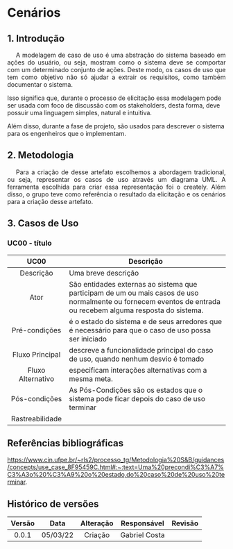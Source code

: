 # Cenários

## 1. Introdução

<p style="text-indent: 20px; text-align: justify">
A modelagem de caso de uso é uma abstração do sistema baseado em ações do usuário, ou seja, mostram como o sistema
deve se comportar com um determinado conjunto de ações.  Deste modo, os casos de uso que tem como objetivo não só ajudar
a extrair os requisitos, como também documentar o sistema. 

Isso significa que, durante o processo de elicitação essa modelagem pode ser usada com foco de discussão com os stakeholders, 
desta forma, deve possuir uma linguagem simples, natural e intuitiva. 

Além disso, durante a fase de projeto, são usados para descrever o sistema para os engenheiros que o implementam. 
</p>

## 2. Metodologia
<p style="text-indent: 20px; text-align: justify">
Para a criação de desse artefato escolhemos a abordagem tradicional, ou seja, representar os casos de uso através um diagrama UML.
A ferramenta escolhida para criar essa representação foi o creately. Além disso, o grupo teve como referência o resultado da elicitação e os 
cenários para a criação desse artefato.  
</p>

## 3. Casos de Uso
### UC00 - título
|UC00|Descrição|
|       :-:                   |--|
|Descrição        |Uma breve descrição |
|Ator             |São entidades externas ao sistema que participam de um ou mais casos de uso normalmente ou fornecem eventos de entrada ou recebem alguma resposta do sistema.|
|Pré-condições    |é o estado do sistema e de seus arredores que é necessário para que o caso de uso possa ser iniciado|
|Fluxo Principal  |descreve a funcionalidade principal do caso de uso, quando nenhum desvio é tomado   |
|Fluxo Alternativo|especificam interações alternativas com a mesma meta.|
|Pós-condições    |As Pós-Condições são os estados que o sistema pode ficar depois do caso de uso terminar   |
|Rastreabilidade  ||


## Referências bibliográficas

https://www.cin.ufpe.br/~rls2/processo_tg/Metodologia%20S&B/guidances/concepts/use_case_8F95459C.html#:~:text=Uma%20precondi%C3%A7%C3%A3o%20%C3%A9%20o%20estado,do%20caso%20de%20uso%20terminar.

## Histórico de versões

| Versão  |   Data   |                        Alteração                         | Responsável   |    Revisão    |
| :-----: | :------: | :------------------------------------------------------: | :---------:   | :-----------: |
|  0.0.1  | 05/03/22 |                         Criação                          | Gabriel Costa |         |
